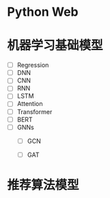 # Python Web





# 机器学习基础模型

- [ ] Regression
- [ ] DNN
- [ ] CNN
- [ ] RNN
- [ ] LSTM
- [ ] Attention
- [ ] Transformer
- [ ] BERT
- [ ] GNNs
  - [ ] GCN
  - [ ] GAT



# 推荐算法模型

